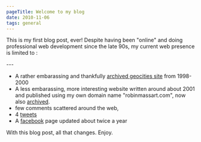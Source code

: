 ```yaml
---
pageTitle: Welcome to my blog
date: 2010-11-06
tags: general
---
```

<p>This is my first blog post, ever! Despite having been "online" and doing professional web development since the late 90s, my current web presence is limited to :</p>
---

<ul>
<li>A rather embarassing and thankfully <a href="/old/v1/frameset.htm">archived geocities site</a> from 1998-2000</li>
<li>A less embarassing, more interesting website written around about 2001 and published using my own domain name "robinmassart.com", now also <a title="My first website at robinmassart.com" href="/old/v2/index.html">archived</a>.</li>
<li>few comments scattered around the web,</li>
<li>4 <a title="My Тwitter profile" href="http://twitter.com/rmassart">tweets</a></li>
<li>A <a href="http://www.facebook.com/rmassart">facebook</a> page updated about twice a year</li>
</ul>
<p>With this blog post, all that changes. Enjoy.</p>